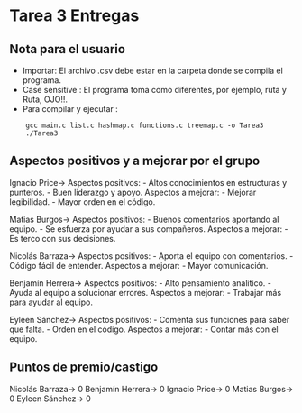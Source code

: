 # Tarea 3 Entregas

## Nota para el usuario

* Importar: El archivo .csv debe estar en la carpeta donde se compila el programa.
* Case sensitive : El programa toma como diferentes, por ejemplo, ruta y Ruta, OJO!!.
* Para compilar y ejecutar : 
```
    gcc main.c list.c hashmap.c functions.c treemap.c -o Tarea3
    ./Tarea3
```

## Aspectos positivos y a mejorar por el grupo

Ignacio Price-> Aspectos positivos: - Altos conocimientos en estructuras y punteros.
                                    - Buen liderazgo y apoyo.
                Aspectos a mejorar: - Mejorar legibilidad.
                                    - Mayor orden en el código.

Matias Burgos-> Aspectos positivos: - Buenos comentarios aportando al equipo.
                                    - Se esfuerza por ayudar a sus compañeros.
                Aspectos a mejorar: - Es terco con sus decisiones.

Nicolás Barraza-> Aspectos positivos: - Aporta el equipo con comentarios.
                                      - Código fácil de entender.
                  Aspectos a mejorar: - Mayor comunicación.

Benjamín Herrera-> Aspectos positivos: - Alto pensamiento analitico.
                                       - Ayuda al equipo a solucionar errores.
                   Aspectos a mejorar: - Trabajar más para ayudar al equipo.

Eyleen Sánchez-> Aspectos positivos: - Comenta sus funciones para saber que falta.
                                     - Orden en el código.
                 Aspectos a mejorar: - Contar más con el equipo.
 
## Puntos de premio/castigo

Nicolás Barraza-> 0
Benjamín Herrera-> 0
Ignacio Price-> 0
Matias Burgos-> 0
Eyleen Sánchez-> 0
